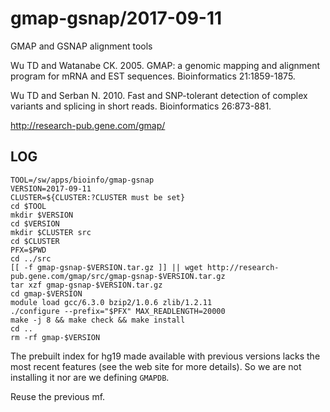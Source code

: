 gmap-gsnap/2017-09-11
=====================

GMAP and GSNAP alignment tools

Wu TD and Watanabe CK. 2005. GMAP: a genomic mapping and alignment program 
for mRNA and EST sequences. Bioinformatics 21:1859-1875.

Wu TD and Serban N. 2010. Fast and SNP-tolerant detection of complex 
variants and splicing in short reads.  Bioinformatics 26:873-881.

<http://research-pub.gene.com/gmap/>


LOG
---

    TOOL=/sw/apps/bioinfo/gmap-gsnap
    VERSION=2017-09-11
    CLUSTER=${CLUSTER:?CLUSTER must be set}
    cd $TOOL
    mkdir $VERSION
    cd $VERSION
    mkdir $CLUSTER src
    cd $CLUSTER
    PFX=$PWD
    cd ../src
    [[ -f gmap-gsnap-$VERSION.tar.gz ]] || wget http://research-pub.gene.com/gmap/src/gmap-gsnap-$VERSION.tar.gz
    tar xzf gmap-gsnap-$VERSION.tar.gz
    cd gmap-$VERSION
    module load gcc/6.3.0 bzip2/1.0.6 zlib/1.2.11
    ./configure --prefix="$PFX" MAX_READLENGTH=20000
    make -j 8 && make check && make install
    cd ..
    rm -rf gmap-$VERSION

The prebuilt index for hg19 made available with previous versions lacks the
most recent features (see the web site for more details).  So we are not
installing it nor are we defining `GMAPDB`.

Reuse the previous mf.
